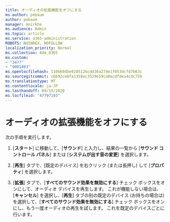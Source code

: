```yaml
---
title: オーディオの拡張機能をオフにする
ms.author: pebaum
author: pebaum
manager: mnirkhe
ms.audience: Admin
ms.topic: article
ms.service: o365-administration
ROBOTS: NOINDEX, NOFOLLOW
localization_priority: Normal
ms.collection: Adm_O365
ms.custom:
- "3477"
- "9001463"
ms.openlocfilehash: 110b604be9285126cd436a27de1f053dcfd7b63c
ms.sourcegitcommit: c6692ce0fa1358ec3529e59ca0ecdfdea4cdc759
ms.translationtype: MT
ms.contentlocale: ja-JP
ms.lasthandoff: 09/15/2020
ms.locfileid: "47797193"
---
```

# <a name="turn-off-audio-enhancement"></a>オーディオの拡張機能をオフにする

次の手順を実行します。

1. [**スタート**] に移動して、[**サウンド**] と入力し、結果の一覧から [**サウンド コントロール パネル**] または [**システムが出す音の変更**] を選択します。

2. [**再生**] タブで、[既定のデバイス] を右クリック (または長押し) して [**プロパティ**] を選択します。

3. [**拡張**] タブで、[**すべてのサウンド効果を無効にする**] チェック ボックスをオンにして、オーディオ デバイスを再生します。 これが機能しない場合は、[**キャンセル**] を選択し、[**再生**] タブの別の既定のデバイス (お持ちの場合は) を選択して、[**すべてのサウンド効果を無効にする**] チェック ボックスをオンにし、もう一度オーディオの再生を試します。 これを既定のデバイスごとに行います。
